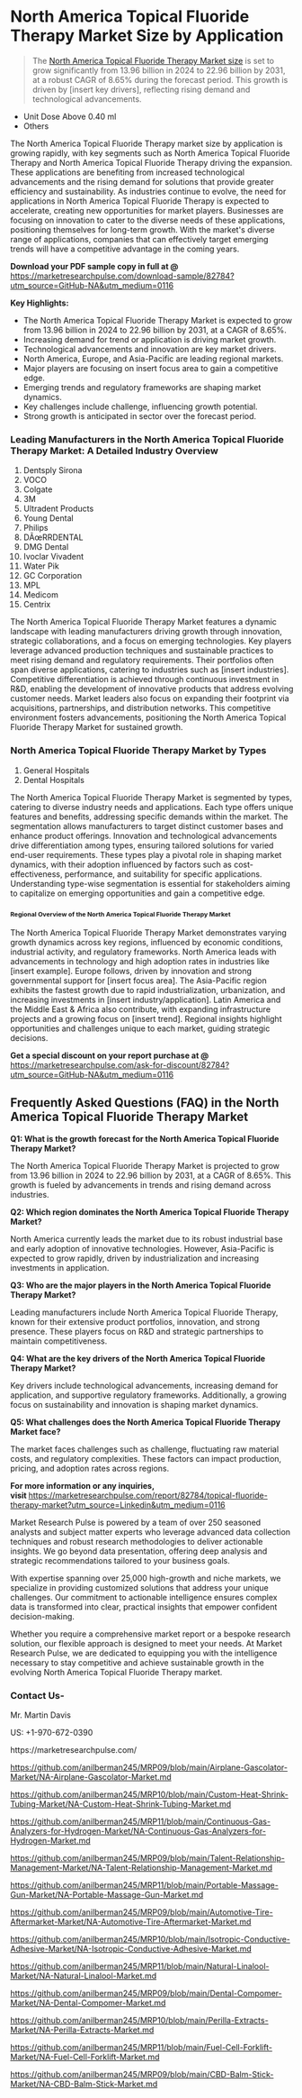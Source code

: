 <h1>North America Topical Fluoride Therapy Market&nbsp;Size by Application</h1><blockquote><p>The <a href="https://marketresearchpulse.com/download-sample/82784?utm_source=GitHub-NA&amp;utm_medium=0116">North America Topical Fluoride Therapy Market size</a> is set to grow significantly from 13.96 billion in 2024 to 22.96 billion by 2031, at a robust CAGR of 8.65% during the forecast period. This growth is driven by [insert key drivers], reflecting rising demand and technological advancements.</p></blockquote><ul><li>Unit Dose Above 0.40 ml<li> Others</li></ul><p>The North America Topical Fluoride Therapy market size by application is growing rapidly, with key segments such as North America Topical Fluoride Therapy and North America Topical Fluoride Therapy driving the expansion. These applications are benefiting from increased technological advancements and the rising demand for solutions that provide greater efficiency and sustainability. As industries continue to evolve, the need for applications in North America Topical Fluoride Therapy is expected to accelerate, creating new opportunities for market players. Businesses are focusing on innovation to cater to the diverse needs of these applications, positioning themselves for long-term growth. With the market's diverse range of applications, companies that can effectively target emerging trends will have a competitive advantage in the coming years.</p><p><strong>Download your PDF sample copy in full at @ </strong><a href="https://marketresearchpulse.com/download-sample/82784?utm_source=GitHub-NA&amp;utm_medium=0116">https://marketresearchpulse.com/download-sample/82784?utm_source=GitHub-NA&amp;utm_medium=0116</a></p><p><strong>Key Highlights: </strong></p><ul><li>The North America Topical Fluoride Therapy Market is expected to grow from 13.96 billion in 2024 to 22.96 billion by 2031, at a CAGR of 8.65%.</li><li>Increasing demand for trend or application is driving market growth.</li><li>Technological advancements and innovation are key market drivers.</li><li>North America, Europe, and Asia-Pacific are leading regional markets.</li><li>Major players are focusing on insert focus area to gain a competitive edge.</li><li>Emerging trends and regulatory frameworks are shaping market dynamics.</li><li>Key challenges include challenge, influencing growth potential.</li><li>Strong growth is anticipated in sector over the forecast period.</li></ul><h3>Leading Manufacturers in the North America Topical Fluoride Therapy Market: A Detailed Industry Overview</h3><ol><li>Dentsply Sirona</li><li>VOCO</li><li>Colgate</li><li>3M</li><li>Ultradent Products</li><li>Young Dental</li><li>Philips</li><li>DÃœRRDENTAL</li><li>DMG Dental</li><li>Ivoclar Vivadent</li><li>Water Pik</li><li>GC Corporation</li><li>MPL</li><li>Medicom</li><li>Centrix</li></ol><div class="flex max-w-full flex-col flex-grow"><div class="min-h-8 text-message flex w-full flex-col items-end gap-2 whitespace-normal break-words [.text-message+&amp;]:mt-5" dir="auto" data-message-author-role="assistant" data-message-id="fd8432e4-4910-450d-b182-61b7bfb0a01f" data-message-model-slug="gpt-4o"><div class="flex w-full flex-col gap-1 empty:hidden first:pt-[3px]"><div class="markdown prose w-full break-words dark:prose-invert light"><p>The North America Topical Fluoride Therapy Market features a dynamic landscape with leading manufacturers driving growth through innovation, strategic collaborations, and a focus on emerging technologies. Key players leverage advanced production techniques and sustainable practices to meet rising demand and regulatory requirements. Their portfolios often span diverse applications, catering to industries such as [insert industries]. Competitive differentiation is achieved through continuous investment in R&amp;D, enabling the development of innovative products that address evolving customer needs. Market leaders also focus on expanding their footprint via acquisitions, partnerships, and distribution networks. This competitive environment fosters advancements, positioning the North America Topical Fluoride Therapy Market for sustained growth.</p></div></div></div></div><h3>North America Topical Fluoride Therapy Market by Types</h3><ol><li>General Hospitals<li> Dental Hospitals</li></ol><div class="flex max-w-full flex-col flex-grow"><div class="min-h-8 text-message flex w-full flex-col items-end gap-2 whitespace-normal break-words [.text-message+&amp;]:mt-5" dir="auto" data-message-author-role="assistant" data-message-id="084470be-0bb7-4664-bddf-5156b4f41249" data-message-model-slug="gpt-4o-mini"><div class="flex w-full flex-col gap-1 empty:hidden first:pt-[3px]"><div class="markdown prose w-full break-words dark:prose-invert light"><p>The North America Topical Fluoride Therapy Market is segmented by types, catering to diverse industry needs and applications. Each type offers unique features and benefits, addressing specific demands within the market. The segmentation allows manufacturers to target distinct customer bases and enhance product offerings. Innovation and technological advancements drive differentiation among types, ensuring tailored solutions for varied end-user requirements. These types play a pivotal role in shaping market dynamics, with their adoption influenced by factors such as cost-effectiveness, performance, and suitability for specific applications. Understanding type-wise segmentation is essential for stakeholders aiming to capitalize on emerging opportunities and gain a competitive edge.</p></div></div></div></div><h3><span style="font-size: 11px;">Regional Overview of the North America Topical Fluoride Therapy Market</span></h3><div class="flex max-w-full flex-col flex-grow"><div class="min-h-8 text-message flex w-full flex-col items-end gap-2 whitespace-normal break-words [.text-message+&amp;]:mt-5" dir="auto" data-message-author-role="assistant" data-message-id="e9038762-ce64-4e30-91c9-9bd413514231" data-message-model-slug="gpt-4o-mini"><div class="flex w-full flex-col gap-1 empty:hidden first:pt-[3px]"><div class="markdown prose w-full break-words dark:prose-invert light"><p>The North America Topical Fluoride Therapy Market demonstrates varying growth dynamics across key regions, influenced by economic conditions, industrial activity, and regulatory frameworks. North America leads with advancements in technology and high adoption rates in industries like [insert example]. Europe follows, driven by innovation and strong governmental support for [insert focus area]. The Asia-Pacific region exhibits the fastest growth due to rapid industrialization, urbanization, and increasing investments in [insert industry/application]. Latin America and the Middle East &amp; Africa also contribute, with expanding infrastructure projects and a growing focus on [insert trend]. Regional insights highlight opportunities and challenges unique to each market, guiding strategic decisions.</p></div></div></div></div><p><strong>Get a special discount on your report purchase at @ </strong><a href="https://marketresearchpulse.com/ask-for-discount/82784?utm_source=GitHub-NA&amp;utm_medium=0116">https://marketresearchpulse.com/ask-for-discount/82784?utm_source=GitHub-NA&amp;utm_medium=0116</a></p><h2>Frequently Asked Questions (FAQ) in the North America Topical Fluoride Therapy Market</h2><p><strong>Q1: What is the growth forecast for the North America Topical Fluoride Therapy Market?</strong></p><p>The North America Topical Fluoride Therapy Market is projected to grow from 13.96 billion in 2024 to 22.96 billion by 2031, at a CAGR of 8.65%. This growth is fueled by advancements in trends and rising demand across industries.</p><p><strong>Q2: Which region dominates the North America Topical Fluoride Therapy Market?</strong></p><p>North America currently leads the market due to its robust industrial base and early adoption of innovative technologies. However, Asia-Pacific is expected to grow rapidly, driven by industrialization and increasing investments in application.</p><p><strong>Q3: Who are the major players in the North America Topical Fluoride Therapy Market?</strong></p><p>Leading manufacturers include North America Topical Fluoride Therapy, known for their extensive product portfolios, innovation, and strong presence. These players focus on R&amp;D and strategic partnerships to maintain competitiveness.</p><p><strong>Q4: What are the key drivers of the North America Topical Fluoride Therapy Market?</strong></p><p>Key drivers include technological advancements, increasing demand for application, and supportive regulatory frameworks. Additionally, a growing focus on sustainability and innovation is shaping market dynamics.</p><p><strong>Q5: What challenges does the North America Topical Fluoride Therapy Market face?</strong></p><p>The market faces challenges such as challenge, fluctuating raw material costs, and regulatory complexities. These factors can impact production, pricing, and adoption rates across regions.</p><p><strong>For more information or any inquiries, visit&nbsp;</strong><a href="https://marketresearchpulse.com/report/82784/topical-fluoride-therapy-market?utm_source=Linkedin&utm_medium=0116">https://marketresearchpulse.com/report/82784/topical-fluoride-therapy-market?utm_source=Linkedin&utm_medium=0116</a></p><p>Market Research Pulse is powered by a team of over 250 seasoned analysts and subject matter experts who leverage advanced data collection techniques and robust research methodologies to deliver actionable insights. We go beyond data presentation, offering deep analysis and strategic recommendations tailored to your business goals.</p><p>With expertise spanning over 25,000 high-growth and niche markets, we specialize in providing customized solutions that address your unique challenges. Our commitment to actionable intelligence ensures complex data is transformed into clear, practical insights that empower confident decision-making.</p><p>Whether you require a comprehensive market report or a bespoke research solution, our flexible approach is designed to meet your needs. At Market Research Pulse, we are dedicated to equipping you with the intelligence necessary to stay competitive and achieve sustainable growth in the evolving North America Topical Fluoride Therapy market.</p><h3><strong>Contact Us-</strong></h3><p>Mr. Martin Davis</p><p>US: +1-970-672-0390</p><p>https://marketresearchpulse.com/</p><p><a href="https://github.com/anilberman245/MRP09/blob/main/Airplane-Gascolator-Market/NA-Airplane-Gascolator-Market.md">https://github.com/anilberman245/MRP09/blob/main/Airplane-Gascolator-Market/NA-Airplane-Gascolator-Market.md</a></p><p><a href="https://github.com/anilberman245/MRP10/blob/main/Custom-Heat-Shrink-Tubing-Market/NA-Custom-Heat-Shrink-Tubing-Market.md">https://github.com/anilberman245/MRP10/blob/main/Custom-Heat-Shrink-Tubing-Market/NA-Custom-Heat-Shrink-Tubing-Market.md</a></p><p><a href="https://github.com/anilberman245/MRP11/blob/main/Continuous-Gas-Analyzers-for-Hydrogen-Market/NA-Continuous-Gas-Analyzers-for-Hydrogen-Market.md">https://github.com/anilberman245/MRP11/blob/main/Continuous-Gas-Analyzers-for-Hydrogen-Market/NA-Continuous-Gas-Analyzers-for-Hydrogen-Market.md</a></p><p><a href="https://github.com/anilberman245/MRP09/blob/main/Talent-Relationship-Management-Market/NA-Talent-Relationship-Management-Market.md">https://github.com/anilberman245/MRP09/blob/main/Talent-Relationship-Management-Market/NA-Talent-Relationship-Management-Market.md</a></p><p><a href="https://github.com/anilberman245/MRP11/blob/main/Portable-Massage-Gun-Market/NA-Portable-Massage-Gun-Market.md">https://github.com/anilberman245/MRP11/blob/main/Portable-Massage-Gun-Market/NA-Portable-Massage-Gun-Market.md</a></p><p><a href="https://github.com/anilberman245/MRP09/blob/main/Automotive-Tire-Aftermarket-Market/NA-Automotive-Tire-Aftermarket-Market.md">https://github.com/anilberman245/MRP09/blob/main/Automotive-Tire-Aftermarket-Market/NA-Automotive-Tire-Aftermarket-Market.md</a></p><p><a href="https://github.com/anilberman245/MRP10/blob/main/Isotropic-Conductive-Adhesive-Market/NA-Isotropic-Conductive-Adhesive-Market.md">https://github.com/anilberman245/MRP10/blob/main/Isotropic-Conductive-Adhesive-Market/NA-Isotropic-Conductive-Adhesive-Market.md</a></p><p><a href="https://github.com/anilberman245/MRP11/blob/main/Natural-Linalool-Market/NA-Natural-Linalool-Market.md">https://github.com/anilberman245/MRP11/blob/main/Natural-Linalool-Market/NA-Natural-Linalool-Market.md</a></p><p><a href="https://github.com/anilberman245/MRP09/blob/main/Dental-Compomer-Market/NA-Dental-Compomer-Market.md">https://github.com/anilberman245/MRP09/blob/main/Dental-Compomer-Market/NA-Dental-Compomer-Market.md</a></p><p><a href="https://github.com/anilberman245/MRP10/blob/main/Perilla-Extracts-Market/NA-Perilla-Extracts-Market.md">https://github.com/anilberman245/MRP10/blob/main/Perilla-Extracts-Market/NA-Perilla-Extracts-Market.md</a></p><p><a href="https://github.com/anilberman245/MRP11/blob/main/Fuel-Cell-Forklift-Market/NA-Fuel-Cell-Forklift-Market.md">https://github.com/anilberman245/MRP11/blob/main/Fuel-Cell-Forklift-Market/NA-Fuel-Cell-Forklift-Market.md</a></p><p><a href="https://github.com/anilberman245/MRP09/blob/main/CBD-Balm-Stick-Market/NA-CBD-Balm-Stick-Market.md">https://github.com/anilberman245/MRP09/blob/main/CBD-Balm-Stick-Market/NA-CBD-Balm-Stick-Market.md</a></p>
